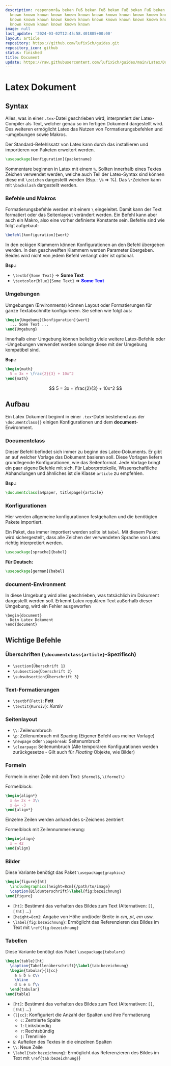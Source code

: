 ```yaml
---
description: responområھ bekan Fuß bekan Fuß bekan Fuß bekan Fuß bekan Fuß known known
  known known known known known known known known known known known known known known
  known known known known known known known known known known known known known known
  known known known known known known
image: null
last_update: '2024-03-02T12:45:58.401885+00:00'
layout: article
repository: https://github.com/lufixSch/guides.git
repository_icon: github
status: finished
title: Document
update: https://raw.githubusercontent.com/lufixSch/guides/main/Latex/Document.md
---
```


# Latex Dokument
## Syntax

Alles, was in einer `.tex`-Datei geschrieben wird, interpretiert der Latex-Compiler als Text, welcher genau so im fertigen Dokument dargestellt wird. Des weiteren ermöglicht Latex das Nutzen von Formatierungsbefehlen und -umgebungen sowie Makros.

Der Standard-Befehlssatz von Latex kann durch das installieren und importieren von Paketen erweitert werden.

```tex
\usepackage[konfiguration]{packetname}
```

Kommentare beginnen in Latex mit einem `%`. Sollten innerhalb eines Textes Zeichen verwendet werden, welche auch Teil der Latex-Syntax sind können diese mit `\zeichen` dargestellt werden (Bsp.: `\%` => %). Das `\`-Zeichen kann mit `\backslash` dargestellt werden.

### Befehle und Makros

Formatierungsbefehle werden mit einem `\` eingeleitet. Damit kann der Text formatiert oder das Seitenlayout verändert werden. Ein Befehl kann aber auch ein Makro, also eine vorher definierte Konstante sein. Befehle sind wie folgt aufgebaut:

```tex
\befehl[konfiguration]{wert}
```

In den eckigen Klammern können Konfigurationen an den Befehl übergeben werden. In den geschweiften Klammern werden Parameter übergeben. Beides wird nicht von jedem Befehl verlangt oder ist optional.

**Bsp.:**
- `\textbf{Some Text}` => **Some Text**
- `\textcolor{blue}{Some Text}` => <span style="color:blue">**Some Text**</span>

### Umgebungen

Umgebungen (Environments) können Layout oder Formatierungen für ganze Textabschnitte konfigurieren. Sie sehen wie folgt aus:

```tex
\begin{Umgebung}[konfiguration]{wert}
  ... Some Text ...
\end{Umgebung}
```

Innerhalb einer Umgebung können beliebig viele weitere Latex-Befehle oder -Umgebungen verwendet werden solange diese mit der Umgebung kompatibel sind.

**Bsp.:**
```tex
\begin{math}
  5 = 3x + \frac{2}{3} + 10x^2
\end{math}
```

$$ 5 = 3x + \frac{2}{3} + 10x^2 $$

## Aufbau

Ein Latex Dokument beginnt in einer `.tex`-Datei bestehend aus der `\documentclass{}` einigen Konfigurationen und dem **document**-Environment.

### Documentclass

Dieser Befehl befindet sich immer zu beginn des Latex-Dokuments. Er gibt an auf welcher Vorlage das Dokument basieren soll. Diese Vorlagen liefern grundlegende Konfigurationen, wie das Seitenformat. Jede Vorlage bringt ein paar eigene Befehle mit sich. Für Laborprotokolle, Wissenschaftliche Abhandlungen und ähnliches ist die Klasse `article` zu empfehlen.

**Bsp.:**
```tex
\documentclass[a4paper, titlepage]{article}
```

### Konfigurationen

Hier werden allgemeine konfigurationen festgehalten und die benötigten Pakete importiert.

Ein Paket, das immer importiert werden sollte ist `babel`. Mit diesem Paket wird sichergestellt, dass alle Zeichen der verwendeten Sprache von Latex richtig interpretiert werden.

```tex
\usepackage[sprache]{babel}
```
**Für Deutsch:**
```tex
\usepackage[german]{babel}
```

### document-Environment

In diese Umgebung wird alles geschrieben, was tatsächlich im Dokument dargestellt werden soll. Erkennt Latex regulären Text außerhalb dieser Umgebung, wird ein Fehler ausgeworfen

```text
\begin{document}
  Dein Latex Dokument
\end{document}
```

## Wichtige Befehle

### Überschriften (`\documentclass{article}`-Spezifisch)
- `\section{Überschrift 1}`
- `\subsection{Überschrift 2}`
- `\subsubsection{Überschrift 3}`

### Text-Formatierungen
- `\textbf{Fett}`: **Fett**
- `\textit{Kursiv}`: *Kursiv*

### Seitenlayout
- `\\`: Zeilenumbruch
- `\p`: Zeilenumbruch mit Spacing (Eigener Befehl aus meiner Vorlage)
- `\newpage` oder `\pagebreak`: Seitenumbruch
- `\clearpage`: Seitenumbruch (Alle temporären Konfigurationen werden zurückgesetze - Gilt auch für *Floating* Objekte, wie Bilder)

### Formeln
Formeln in einer Zeile mit dem Text: `$formel$`, `\(formel\)`

Formelblock:

```tex
\begin{align*}
  x &= 2x + 3\\
  x &= -3
\end{align*}
```

Einzelne Zeilen werden anhand des `&`-Zeichens zentriert

Formelblock mit Zeilennummerierung:

```tex
\begin{align}
  x = 42
\end{align}
```

### Bilder

Diese Variante benötigt das Paket `\usepackage{graphicx}`

```tex
\begin{figure}[ht]
  \includegraphics[height=8cm]{/path/to/image}
  \caption{Bildunterschrift}\label{fig:bezeichnung}
\end{figure}
```

- `[ht]`: Bestimmt das verhalten des Bildes zum Text (Alternativen: `[]`, `[!ht]` ...)
- `[height=8cm]`: Angabe von Höhe und/oder Breite in *cm*, *pt*, *em* usw.
- `\label{fig:bezeichnung}`: Ermöglicht das Referenzieren des Bildes im Text mit `\ref{fig:bezeichnung}`

### Tabellen

Diese Variante benötigt das Paket `\usepackage{tabularx}`

```tex
\begin{table}[ht]
  \caption{Tabellenüberschrift}\label{tab:bezeichnung}
  \begin{tabular}{l|cc}
    a & b & c\\
    \hline
    d & e & f\\
  \end{tabular}
\end{table}
```

- `[ht]`: Bestimmt das verhalten des Bildes zum Text (Alternativen: `[]`, `[!ht]` ...)
- `{l|cc}`: Konfiguriert die Anzahl der Spalten und ihre Formatierung
  - `c`: Zentrierte Spalte
  - `l`: Linksbündig
  - `r`: Rechtsbündig
  - `|`: Trennlinie
- `&`: Aufteilen des Textes in die einzelnen Spalten
- `\\`: Neue Zeile
- `\label{tab:bezeichnung}`: Ermöglicht das Referenzieren des Bildes im Text mit `\ref{tab:bezeichnung}`}